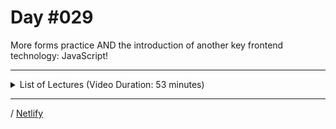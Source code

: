 # Day #029
More forms practice AND the introduction of another key frontend technology: JavaScript!

---

<details>
    <summary>List of Lectures (Video Duration: 53 minutes)</summary>
    <ul>
        <li>Your Challenge!</li>
        <li>Challenge: Base Page Structure & Styling</li>
        <li>Quiz 4 - Learning Check: Web Forms</li>
        <li>Challenge: First Set of Input Elements</li>
        <li>Challenge: Adding Remaining Elements</li>
        <li>Challenge: Submission & Validation</li>
        <li>Challenge: Styling</li>
        <hr>
        <li>Module Introduction</li>
        <li>What is JavaScript & Why would we use it?</li>
        <li>What You Will Learn In this Module</li>
        <li>Introducing Values & Variables</li>
    </ul>
</details>

---

/ [Netlify](https://100daysofcode-029-dyrits.netlify.app/)